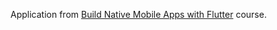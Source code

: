 Application from [Build Native Mobile Apps with Flutter](https://www.udacity.com/course/ud905) course.
